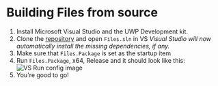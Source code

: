 # Building Files from source

1. Install Microsoft Visual Studio and the UWP Development kit.
2. Clone the [repository](https://github.com/files-community/files) and open `Files.sln` in VS
*Visual Studio will now automatically install the missing dependencies, if any.*
3. Make sure that `Files.Package` is set as the startup item
4. Run `Files.Package`, x64, Release and it should look like this:
![VS Run config image](https://raw.githubusercontent.com/DeveloperWOW64/files-community.github.io/main/img/vs_run_cfg.png)
5. You're good to go!
